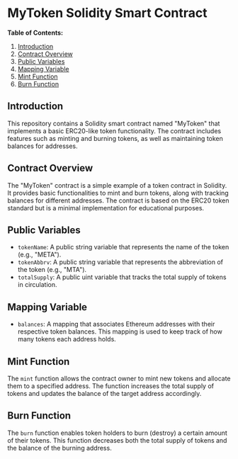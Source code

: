 # MyToken Solidity Smart Contract

**Table of Contents:**

1. [Introduction](#introduction)
2. [Contract Overview](#contract-overview)
3. [Public Variables](#public-variables)
4. [Mapping Variable](#mapping-variable)
5. [Mint Function](#mint-function)
6. [Burn Function](#burn-function)

## Introduction

This repository contains a Solidity smart contract named "MyToken" that implements a basic ERC20-like token functionality. The contract includes features such as minting and burning tokens, as well as maintaining token balances for addresses.

## Contract Overview

The "MyToken" contract is a simple example of a token contract in Solidity. It provides basic functionalities to mint and burn tokens, along with tracking balances for different addresses. The contract is based on the ERC20 token standard but is a minimal implementation for educational purposes.

## Public Variables

- `tokenName`: A public string variable that represents the name of the token (e.g., "META").
- `tokenAbbrv`: A public string variable that represents the abbreviation of the token (e.g., "MTA").
- `totalSupply`: A public uint variable that tracks the total supply of tokens in circulation.

## Mapping Variable

- `balances`: A mapping that associates Ethereum addresses with their respective token balances. This mapping is used to keep track of how many tokens each address holds.

## Mint Function

The `mint` function allows the contract owner to mint new tokens and allocate them to a specified address. The function increases the total supply of tokens and updates the balance of the target address accordingly.

## Burn Function

The `burn` function enables token holders to burn (destroy) a certain amount of their tokens. This function decreases both the total supply of tokens and the balance of the burning address.


